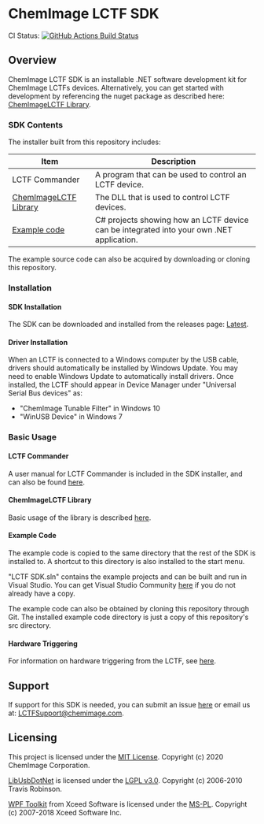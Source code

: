 # ChemImage LCTF SDK
CI Status: <a href="https://github.com/ChemImageFT/ChemImageLctfSdk/actions?query=workflow%3ABuild">
<img alt="GitHub Actions Build Status"
src="https://github.com/ChemImageFT/ChemImageLctfSdk/workflows/Build/badge.svg"></a>

## Overview

ChemImage LCTF SDK is an installable .NET software development kit for ChemImage LCTFs devices. Alternatively, you can get started with development by referencing the nuget package as described here: [ChemImageLCTF Library](https://github.com/ChemImageFT/ChemImageLCTF#Installation).

### SDK Contents

The installer built from this repository includes:

| Item | Description |
|--|--|
|LCTF Commander| A program that can be used to control an LCTF device. |
|[ChemImageLCTF Library](https://github.com/ChemImageFT/ChemImageLCTF#Overview)| The DLL that is used to control LCTF devices. |
|[Example code](https://github.com/ChemImageFT/ChemImageLctfSdk/tree/master/src)| C# projects showing how an LCTF device can be integrated into your own .NET application. |

The example source code can also be acquired by downloading or cloning this repository.

### Installation

#### SDK Installation
The SDK can be downloaded and installed from the releases page:
[Latest](https://github.com/ChemImageFT/ChemImageLctfSdk/releases/latest).

#### Driver Installation
When an LCTF is connected to a Windows computer by the USB cable, drivers should automatically be installed by
Windows Update. You may need to enable Windows Update to automatically install drivers. Once installed, the LCTF
should appear in Device Manager under "Universal Serial Bus devices" as:
- "ChemImage Tunable Filter" in Windows 10
- "WinUSB Device" in Windows 7

### Basic Usage

#### LCTF Commander
A user manual for LCTF Commander is included in the SDK installer, and can also be found
[here](https://github.com/ChemImageFT/ChemImageLctfSdk/blob/master/Installer/SdkSetup/LCTFCommanderUserManual.pdf).

#### ChemImageLCTF Library
Basic usage of the library is described [here](https://github.com/ChemImageFT/ChemImageLCTF#Basic-Usage).

#### Example Code
The example code is copied to the same directory that the rest of the SDK is installed to. A shortcut to this directory is also installed to the start menu.

"LCTF SDK.sln" contains the example projects and can be built and run in Visual Studio. You can get Visual Studio Community [here](https://visualstudio.microsoft.com/) if you do not already have a copy.

The example code can also be obtained by cloning this repository through Git. The installed example code directory is just a copy of this repository's src directory.

#### Hardware Triggering
For information on hardware triggering from the LCTF, see [here](https://github.com/ChemImageFT/ChemImageLctfSdk/blob/master/hardwareInfo.md).

## Support
If support for this SDK is needed, you can submit an issue
[here](https://github.com/ChemImageFT/ChemImageLctfSdk/issues/new) or email us at: [LCTFSupport@chemimage.com](mailto:LCTFSupport@chemimage.com).

## Licensing 
This project is licensed under the [MIT License](LICENSE). Copyright (c) 2020 ChemImage Corporation.

[LibUsbDotNet](https://github.com/LibUsbDotNet/LibUsbDotNet/) is licensed under the
[LGPL v3.0](https://github.com/LibUsbDotNet/LibUsbDotNet/blob/master/LICENSE).
Copyright (c) 2006-2010 Travis Robinson.

[WPF Toolkit](https://github.com/xceedsoftware/wpftoolkit/tree/3.6.0) from Xceed Software is licensed under the
[MS-PL](https://github.com/xceedsoftware/wpftoolkit/blob/3.6.0/license.md).
Copyright (c) 2007-2018 Xceed Software Inc.
